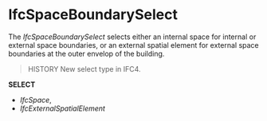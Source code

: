# IfcSpaceBoundarySelect

The _IfcSpaceBoundarySelect_ selects either an internal space for internal or external space boundaries, or an external spatial element for external space boundaries at the outer envelop of the building.
<!-- end of short definition -->


> HISTORY New select type in IFC4.

**SELECT**

* _IfcSpace_,
* _IfcExternalSpatialElement_
